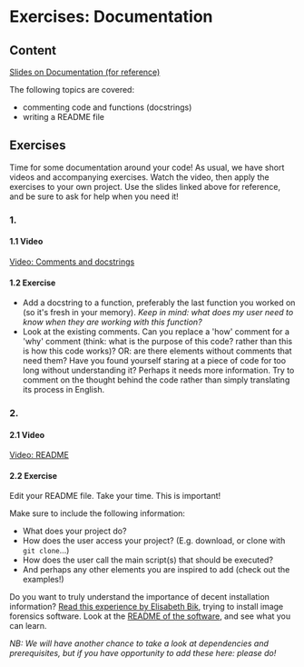 # Exercises: Documentation

## Content

[Slides on Documentation (for reference)](../slides/slides_documentation.html) 

The following topics are covered:
* commenting code and functions (docstrings)
* writing a README file

## Exercises

Time for some documentation around your code! 
As usual, we have short videos and accompanying exercises. 
Watch the video, then apply the exercises to your own project. 
Use the slides linked above for reference, and be sure to ask for help when you need it!

### 1. 

#### 1.1 Video

[Video: Comments and docstrings](https://vimeo.com/463992354)

#### 1.2 Exercise
- Add a docstring to a function, preferably the last function you worked on (so it's fresh in your memory).
  _Keep in mind: what does my user need to know when they are working with this function?_
- Look at the existing comments.
  Can you replace a 'how' comment for a 'why' comment (think: what is the purpose of this code? rather than this is how this code works)?
  OR: are there elements without comments that need them? 
  Have you found yourself staring at a piece of code for too long without understanding it?
  Perhaps it needs more information.
  Try to comment on the thought behind the code rather than simply translating its process in English.

### 2. 

#### 2.1 Video

[Video: README](https://vimeo.com/464027978)

#### 2.2 Exercise
Edit your README file.
Take your time. This is important!

Make sure to include the following information:
- What does your project do?
- How does the user access your project? (E.g. download, or clone with `git clone`...)
- How does the user call the main script(s) that should be executed?
- And perhaps any other elements you are inspired to add (check out the examples!)

Do you want to truly understand the importance of decent installation information?
[Read this experience by Elisabeth Bik](https://twitter.com/MicrobiomDigest/status/1283082285097422848), trying to install image forensics software.
Look at the [README of the software](https://github.com/GuidoBartoli/sherloq), and see what you can learn.

_NB: We will have another chance to take a look at dependencies and prerequisites, but if you have opportunity to add these here: please do!_
